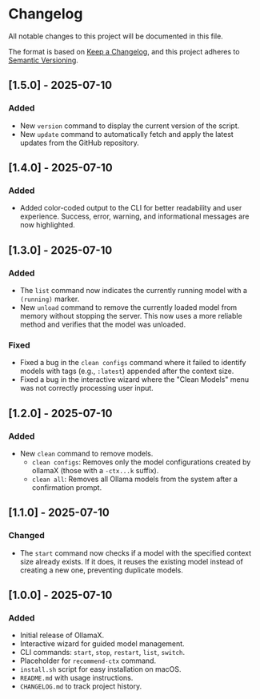 # Changelog

All notable changes to this project will be documented in this file.

The format is based on [Keep a Changelog](https://keepachangelog.com/en/1.0.0/),
and this project adheres to [Semantic Versioning](https://semver.org/spec/v2.0.0.html).

## [1.5.0] - 2025-07-10

### Added

-   New `version` command to display the current version of the script.
-   New `update` command to automatically fetch and apply the latest updates from the GitHub repository.

## [1.4.0] - 2025-07-10

### Added

-   Added color-coded output to the CLI for better readability and user experience. Success, error, warning, and informational messages are now highlighted.

## [1.3.0] - 2025-07-10

### Added

-   The `list` command now indicates the currently running model with a `(running)` marker.
-   New `unload` command to remove the currently loaded model from memory without stopping the server. This now uses a more reliable method and verifies that the model was unloaded.

### Fixed

-   Fixed a bug in the `clean configs` command where it failed to identify models with tags (e.g., `:latest`) appended after the context size.
-   Fixed a bug in the interactive wizard where the "Clean Models" menu was not correctly processing user input.

## [1.2.0] - 2025-07-10

### Added

-   New `clean` command to remove models.
    -   `clean configs`: Removes only the model configurations created by ollamaX (those with a `-ctx...k` suffix).
    -   `clean all`: Removes all Ollama models from the system after a confirmation prompt.

## [1.1.0] - 2025-07-10

### Changed

-   The `start` command now checks if a model with the specified context size already exists. If it does, it reuses the existing model instead of creating a new one, preventing duplicate models.

## [1.0.0] - 2025-07-10

### Added

-   Initial release of OllamaX.
-   Interactive wizard for guided model management.
-   CLI commands: `start`, `stop`, `restart`, `list`, `switch`.
-   Placeholder for `recommend-ctx` command.
-   `install.sh` script for easy installation on macOS.
-   `README.md` with usage instructions.
-   `CHANGELOG.md` to track project history.